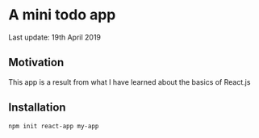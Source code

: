 # A mini todo app
Last update: 19th April 2019

## Motivation
This app is a result from what I have learned about the basics of React.js

## Installation
```
npm init react-app my-app
```